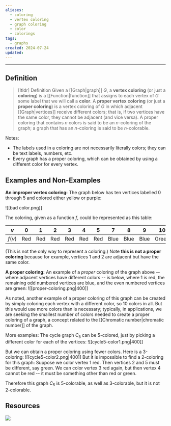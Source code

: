 ```yaml
---
aliases:
  - coloring
  - vertex coloring
  - graph coloring
  - color
  - colorings
tags:
  - graphs
created: 2024-07-24
updated:
---
```

---
## Definition 

> [!tldr] Definition
> Given a [[Graph|graph]] $G$, a **vertex coloring** (or just a **coloring**) is a [[Function|function]] that assigns to each vertex of $G$ some label that we will call a **color**. A **proper vertex coloring** (or just a **proper coloring**) is a vertex coloring of $G$ in which adjacent [[Graph|vertices]] receive different colors; that is, if two vertices have the same color, they cannot be adjacent (and vice versa). A proper coloring that contains $n$ colors is said to be an $n$-coloring of the graph; a graph that has an $n$-coloring is said to be $n$-colorable. 

Notes: 
- The labels used in a coloring are not necessarily literally colors; they can be text labels, numbers, etc. 
- Every graph has a proper coloring, which can be obtained by using a different color for every vertex. 

## Examples and Non-Examples

**An improper vertex coloring:** The graph below has ten vertices labelled 0 through 5 and colored either yellow or purple: 

![[bad color.png]]

The coloring, given as a function $f$, could be represented as this table: 

|  $v$   | 0   | 1   | 2   | 3   | 4   | 5   | 7    | 8    | 9    | 10    |
| :----: | --- | --- | --- | --- | --- | --- | ---- | ---- | ---- | ----- |
| $f(v)$ | Red | Red | Red | Red | Red | Red | Blue | Blue | Blue | Green |
 
(This is not the only way to represent a coloring.) Note **this is not a proper coloring** because for example, vertices 1 and 2 are adjacent but have the same color. 

**A proper coloring:** An example of a *proper* coloring of the graph above -- where adjacent vertices have different colors -- is below, where 1 is red, the remaining odd numbered vertices are blue, and the even numbered vertices are green: ![[proper-coloring.png|400]]

As noted, another example of a proper coloring of this graph can be created by simply coloring each vertex with a different color, so 10 colors in all. But this would use more colors than is necessary; typically, in applications, we are seeking the smallest number of colors needed to create a proper coloring of a graph, a concept related to the [[Chromatic number|chromatic number]] of the graph. 

More examples: The cycle graph $C_5$ can be 5-colored, just by picking a different color for each of the vertices: 
![[cycle5-color1.png|400]]

But we can obtain a proper coloring using fewer colors. Here is a 3-coloring: 
![[cycle5-color2.png|400]]
But it is impossible to find a 2-coloring for this graph: Suppose we color vertex 1 red. Then vertices 2 and 5 must be different, say green. We can color vertex 3 red again, but then vertex 4 cannot be red -- it must be something other than red or green. 

Therefore this graph $C_5$ is 5-colorable, as well as 3-colorable, but it is not 2-colorable. 



## Resources 

![](https://www.youtube.com/watch?v=3VeQhNF5-rE)

